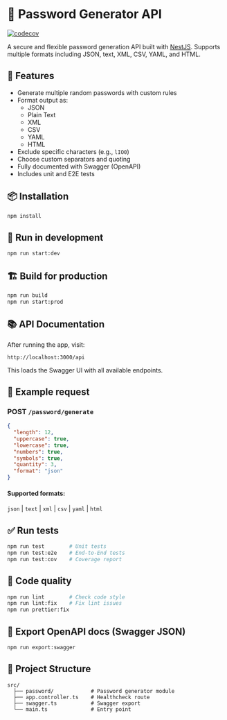 # 🔐 Password Generator API

[![codecov](https://codecov.io/gh/gabireze/password-generator-api/branch/main/graph/badge.svg)](https://codecov.io/gh/gabireze/password-generator-api)

A secure and flexible password generation API built with [NestJS](https://nestjs.com/). Supports multiple formats including JSON, text, XML, CSV, YAML, and HTML.

## 🚀 Features

- Generate multiple random passwords with custom rules
- Format output as:
  - JSON
  - Plain Text
  - XML
  - CSV
  - YAML
  - HTML
- Exclude specific characters (e.g., `lIO0`)
- Choose custom separators and quoting
- Fully documented with Swagger (OpenAPI)
- Includes unit and E2E tests

## 📦 Installation

```bash
npm install
```

## 🧪 Run in development

```bash
npm run start:dev
```

## 🏗️ Build for production

```bash
npm run build
npm run start:prod
```

## 📚 API Documentation

After running the app, visit:

```
http://localhost:3000/api
```

This loads the Swagger UI with all available endpoints.

## 🔄 Example request

### POST `/password/generate`

```json
{
  "length": 12,
  "uppercase": true,
  "lowercase": true,
  "numbers": true,
  "symbols": true,
  "quantity": 3,
  "format": "json"
}
```

#### Supported formats:  
`json` | `text` | `xml` | `csv` | `yaml` | `html`

## ✅ Run tests

```bash
npm run test        # Unit tests
npm run test:e2e    # End-to-End tests
npm run test:cov    # Coverage report
```

## 🧹 Code quality

```bash
npm run lint        # Check code style
npm run lint:fix    # Fix lint issues
npm run prettier:fix
```

## 🔧 Export OpenAPI docs (Swagger JSON)

```bash
npm run export:swagger
```

## 📁 Project Structure

```
src/
  ├── password/            # Password generator module
  ├── app.controller.ts    # Healthcheck route
  ├── swagger.ts           # Swagger export
  └── main.ts              # Entry point
```
